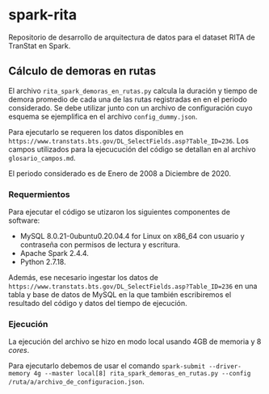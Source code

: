 # spark-rita
Repositorio de desarrollo de arquitectura de datos para el dataset RITA de TranStat en Spark.

## Cálculo de demoras en rutas

El archivo `rita_spark_demoras_en_rutas.py` calcula la duración y tiempo de demora promedio de cada una de las rutas registradas en en el periodo considerado. Se debe utilizar junto con un archivo de configuración cuyo esquema se ejemplifica en el archivo `config_dummy.json`.

Para ejecutarlo se requeren los datos disponibles en `https://www.transtats.bts.gov/DL_SelectFields.asp?Table_ID=236`. Los campos utilizados para la ejecucución del código se detallan en al archivo `glosario_campos.md`. 

El periodo considerado es de Enero de 2008 a Diciembre de 2020.

### Requermientos

Para ejecutar el código se utizaron los siguientes componentes de software:

- MySQL 8.0.21-0ubuntu0.20.04.4 for Linux on x86_64 con usuario y contraseña con permisos de lectura y escritura.
- Apache Spark 2.4.4.
- Python 2.7.18.

Además, ese necesario ingestar los datos de `https://www.transtats.bts.gov/DL_SelectFields.asp?Table_ID=236` en una tabla y base de datos de MySQL en la que también escribiremos el resultado del código y datos del tiempo de ejecución. 

### Ejecución

La ejecución del archivo se hizo en modo local usando 4GB de memoria y 8 _cores_. 

Para ejecutarlo debemos de usar el comando 
```spark-submit --driver-memory 4g --master local[8] rita_spark_demoras_en_rutas.py --config /ruta/a/archivo_de_configuracion.json```.

